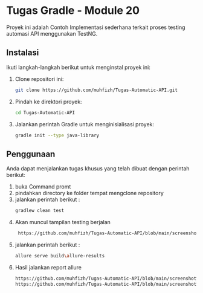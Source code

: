 # Tugas Gradle - Module 20

Proyek ini adalah Contoh Implementasi sederhana terkait proses testing automasi API menggunakan TestNG.


## Instalasi

Ikuti langkah-langkah berikut untuk menginstal proyek ini:

1. Clone repositori ini:
    ```bash
    git clone https://github.com/muhfizh/Tugas-Automatic-API.git
    ```
2. Pindah ke direktori proyek:
    ```bash
    cd Tugas-Automatic-API
    ```
3. Jalankan perintah Gradle untuk menginisialisasi proyek:
    ```bash
    gradle init --type java-library
    ```

## Penggunaan

Anda dapat menjalankan tugas khusus yang telah dibuat dengan perintah berikut:

1. buka Command promt
2. pindahkan directory ke folder tempat mengclone repository
3. jalankan perintah berikut :
    ```bash
    gradlew clean test
    ```
4. Akan muncul tampilan testing berjalan
   ```bash
    https://github.com/muhfizh/Tugas-Automatic-API/blob/main/screenshot%2021.png
    ```
5. jalankan perintah berikut :
    ```bash
    allure serve build\allure-results
    ```
6. Hasil jalankan report allure
    ```bash
    https://github.com/muhfizh/Tugas-Automatic-API/blob/main/screenshot%2022.png
    https://github.com/muhfizh/Tugas-Automatic-API/blob/main/screenshot%2023.png
    ```
